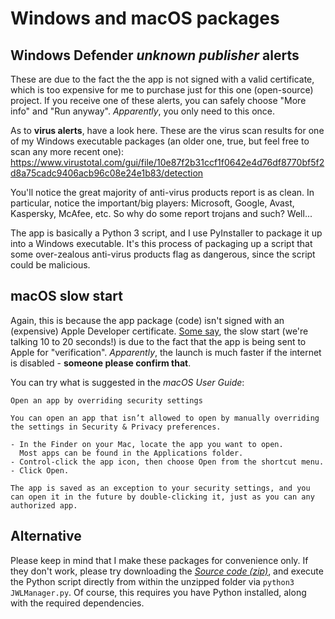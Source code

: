 # Windows and macOS packages


## **Windows Defender** *unknown publisher* alerts

These are due to the fact the the app is not signed with a valid certificate, which is too expensive for me to purchase just for this one (open-source) project. If you receive one of these alerts, you can safely choose "More info" and "Run anyway". *Apparently*, you only need to this once.

As to **virus alerts**, have a look here. These are the virus scan results for one of my Windows executable packages (an older one, true, but feel free to scan any more recent one): https://www.virustotal.com/gui/file/10e87f2b31ccf1f0642e4d76df8770bf5f2d8a75cadc9406acb96c08e24e1b83/detection

You'll notice the great majority of anti-virus products report is as clean. In particular, notice the important/big players: Microsoft, Google, Avast, Kaspersky, McAfee, etc. So why do some report trojans and such? Well...

The app is basically a Python 3 script, and I use PyInstaller to package it up into a Windows executable. It's this process of packaging up a script that some over-zealous anti-virus products flag as dangerous, since the script could be malicious.


## **macOS** slow start

Again, this is because the app package (code) isn't signed with an (expensive) Apple Developer certificate. [Some say](https://forums.macrumors.com/threads/big-sur-apps-slow-to-launch.2279325/post-29855622), the slow start (we're talking 10 to 20 seconds!) is due to the fact that the app is being sent to Apple for "verification". *Apparently*, the launch is much faster if the internet is disabled - **someone please confirm that**.

You can try what is suggested in the *macOS User Guide*:
```
Open an app by overriding security settings

You can open an app that isn’t allowed to open by manually overriding the settings in Security & Privacy preferences.

- In the Finder on your Mac, locate the app you want to open.
  Most apps can be found in the Applications folder.
- Control-click the app icon, then choose Open from the shortcut menu.
- Click Open.

The app is saved as an exception to your security settings, and you can open it in the future by double-clicking it, just as you can any authorized app.
```

## Alternative

Please keep in mind that I make these packages for convenience only. If they don't work, please try downloading the [*Source code (zip)*](https://github.com/erykjj/jwlmanager/releases/latest), and execute the Python script directly from within the unzipped folder via `python3 JWLManager.py`. Of course, this requires you have Python installed, along with the required dependencies.